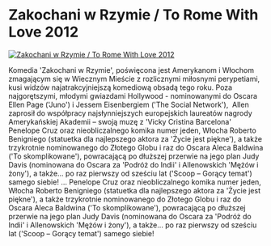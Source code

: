 Zakochani w Rzymie / To Rome With Love 2012 
=============
[![Zakochani w Rzymie / To Rome With Love 2012 ](http://vidos.pl/images/player.gif)](http://vidos.pl/zakochani-w-rzymie-to-rome-with-love-2012)

 Komedia 'Zakochani w Rzymie', poświęcona jest Amerykanom i Włochom zmagającym się w Wiecznym Mieście z rozlicznymi miłosnymi perypetiami, kusi widzów najatrakcyjniejszą komediową obsadą tego roku. Poza najgorętszymi, młodymi gwiazdami Hollywood - nominowanymi do Oscara Ellen Page ('Juno') i Jessem Eisenbergiem ('The Social Network'),  Allen zaprosił do współpracy najsłynniejszych europejskich laureatów nagrody Amerykańskiej Akademii – swoją muzę z 'Vicky Cristina Barcelona' Penelope Cruz oraz nieobliczalnego komika numer jeden, Włocha Roberto Benigniego (statuetka dla najlepszego aktora za 'Życie jest piękne'), a także trzykrotnie nominowanego do Złotego Globu i raz do Oscara Aleca Baldwina ('To skomplikowane'), powracającą po dłuższej przerwie na jego plan Judy Davis (nominowana do Oscara za 'Podróż do Indii' i Allenowskich 'Mężów i żony'), a także… po raz pierwszy od sześciu lat ('Scoop – Gorący temat') samego siebie!   ... Penelope Cruz oraz nieobliczalnego komika numer jeden, Włocha Roberto Benigniego (statuetka dla najlepszego aktora za 'Życie jest piękne'), a także trzykrotnie nominowanego do Złotego Globu i raz do Oscara Aleca Baldwina ('To skomplikowane'), powracającą po dłuższej przerwie na jego plan Judy Davis (nominowana do Oscara za 'Podróż do Indii' i Allenowskich 'Mężów i żony'), a także… po raz pierwszy od sześciu lat ('Scoop – Gorący temat') samego siebie!
